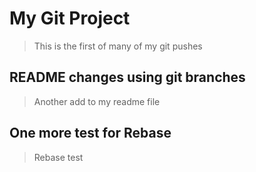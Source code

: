 # My Git Project
> This is the first of many of my git pushes

## README changes using git branches
> Another add to my readme file

## One more test for Rebase
> Rebase test
